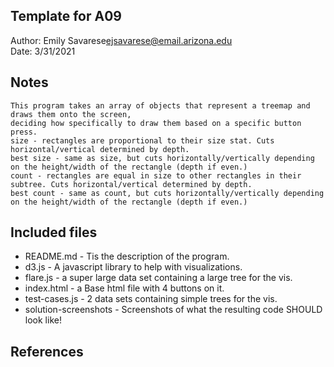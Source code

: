Template for A09
------------

Author: Emily Savarese[ejsavarese@email.arizona.edu](mailto:ejsavarese@email.arizona.edu)  
Date: 3/31/2021


## Notes
    This program takes an array of objects that represent a treemap and draws them onto the screen,
    deciding how specifically to draw them based on a specific button press. 
    size - rectangles are proportional to their size stat. Cuts horizontal/vertical determined by depth.
    best size - same as size, but cuts horizontally/vertically depending on the height/width of the rectangle (depth if even.)
    count - rectangles are equal in size to other rectangles in their subtree. Cuts horizontal/vertical determined by depth. 
    best count - same as count, but cuts horizontally/vertically depending on the height/width of the rectangle (depth if even.)




## Included files

* README.md - Tis the description of the program.
* d3.js - A javascript library to help with visualizations.
* flare.js - a super large data set containing a large tree for the vis.
* index.html - a Base html file with 4 buttons on it. 
* test-cases.js - 2 data sets containing simple trees for the vis.
* solution-screenshots - Screenshots of what the resulting code SHOULD look like!

## References


